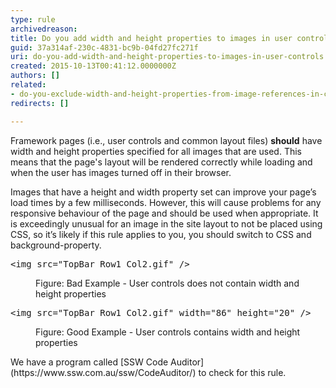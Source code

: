 ```yaml
---
type: rule
archivedreason: 
title: Do you add width and height properties to images in user controls?
guid: 37a314af-230c-4831-bc9b-04fd27fc271f
uri: do-you-add-width-and-height-properties-to-images-in-user-controls
created: 2015-10-13T00:41:12.0000000Z
authors: []
related:
- do-you-exclude-width-and-height-properties-from-image-references-in-content
redirects: []

---
```


Framework pages (i.e., user controls and common layout files)  **should** have width and height properties specified for all images 		that are used. This means that the page's layout will be rendered correctly while loading and when the user has images turned off in their browser.

Images that have a height and width property set can improve your page’s load times by a few milliseconds.                  However, this will cause problems for any responsive behaviour of the page and should be used when appropriate.                  It is exceedingly unusual for an image in the site layout to not be placed using CSS, so it’s likely if this rule applies to you, you should switch to CSS and background-property.

<!--endintro-->
<dl class="badCode"><dt><pre>&lt;img src=&quot;TopBar_Row1_Col2.gif&quot; /&gt;</pre></dt><dd>Figure&#58; Bad Example - User controls does not contain width and height properties</dd></dl><dl class="goodCode"><dt><pre>&lt;img src=&quot;TopBar_Row1_Col2.gif&quot; width=&quot;86&quot; height=&quot;20&quot; /&gt;</pre></dt><dd>Figure&#58; Good Example - User controls contains width and height properties</dd></dl>
We have a program called [SSW Code Auditor](https&#58;//www.ssw.com.au/ssw/CodeAuditor/) to check for this rule.
